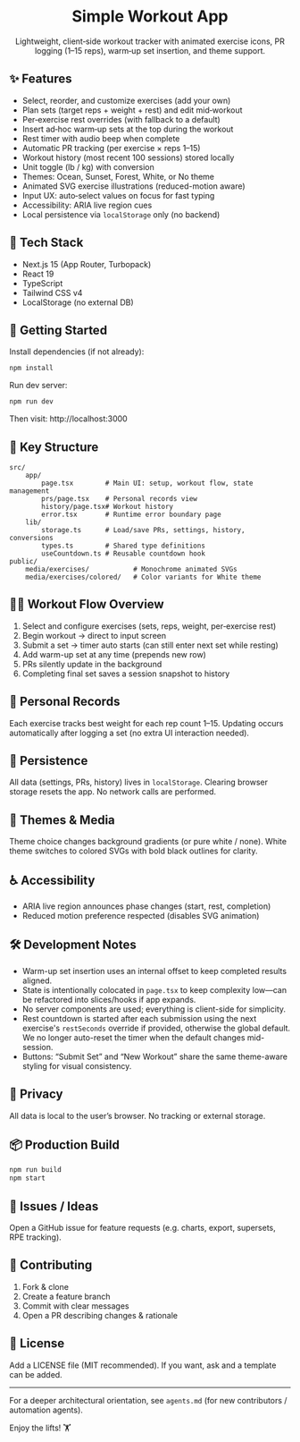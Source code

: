 <h1 align="center">Simple Workout App</h1>
<p align="center">Lightweight, client‑side workout tracker with animated exercise icons, PR logging (1–15 reps), warm‑up set insertion, and theme support.</p>

## ✨ Features
- Select, reorder, and customize exercises (add your own)
- Plan sets (target reps + weight + rest) and edit mid‑workout
- Per‑exercise rest overrides (with fallback to a default)
- Insert ad‑hoc warm‑up sets at the top during the workout
- Rest timer with audio beep when complete
- Automatic PR tracking (per exercise × reps 1–15)
- Workout history (most recent 100 sessions) stored locally
- Unit toggle (lb / kg) with conversion
- Themes: Ocean, Sunset, Forest, White, or No theme
- Animated SVG exercise illustrations (reduced-motion aware)
- Input UX: auto‑select values on focus for fast typing
- Accessibility: ARIA live region cues
- Local persistence via `localStorage` only (no backend)

## 🧱 Tech Stack
- Next.js 15 (App Router, Turbopack)
- React 19
- TypeScript
- Tailwind CSS v4
- LocalStorage (no external DB)

## 🚀 Getting Started

Install dependencies (if not already):
```bash
npm install
```

Run dev server:
```bash
npm run dev
```
Then visit: http://localhost:3000

## 📁 Key Structure
```
src/
	app/
		page.tsx        # Main UI: setup, workout flow, state management
		prs/page.tsx    # Personal records view
		history/page.tsx# Workout history
		error.tsx       # Runtime error boundary page
	lib/
		storage.ts      # Load/save PRs, settings, history, conversions
		types.ts        # Shared type definitions
		useCountdown.ts # Reusable countdown hook
public/
	media/exercises/           # Monochrome animated SVGs
	media/exercises/colored/   # Color variants for White theme
```

## 🏃‍♂️ Workout Flow Overview
1. Select and configure exercises (sets, reps, weight, per‑exercise rest)
2. Begin workout → direct to input screen
3. Submit a set → timer auto starts (can still enter next set while resting)
4. Add warm-up set at any time (prepends new row)
5. PRs silently update in the background
6. Completing final set saves a session snapshot to history

## 🧮 Personal Records
Each exercise tracks best weight for each rep count 1–15. Updating occurs automatically after logging a set (no extra UI interaction needed).

## 💾 Persistence
All data (settings, PRs, history) lives in `localStorage`. Clearing browser storage resets the app. No network calls are performed.

## 🎨 Themes & Media
Theme choice changes background gradients (or pure white / none). White theme switches to colored SVGs with bold black outlines for clarity.

## ♿ Accessibility
- ARIA live region announces phase changes (start, rest, completion)
- Reduced motion preference respected (disables SVG animation)

## 🛠 Development Notes
- Warm-up set insertion uses an internal offset to keep completed results aligned.
- State is intentionally colocated in `page.tsx` to keep complexity low—can be refactored into slices/hooks if app expands.
- No server components are used; everything is client-side for simplicity.
 - Rest countdown is started after each submission using the next exercise's `restSeconds` override if provided, otherwise the global default. We no longer auto-reset the timer when the default changes mid-session.
 - Buttons: “Submit Set” and “New Workout” share the same theme-aware styling for visual consistency.

## 🔐 Privacy
All data is local to the user’s browser. No tracking or external storage.

## 📦 Production Build
```bash
npm run build
npm start
```

## 🐛 Issues / Ideas
Open a GitHub issue for feature requests (e.g. charts, export, supersets, RPE tracking).

## 🤝 Contributing
1. Fork & clone
2. Create a feature branch
3. Commit with clear messages
4. Open a PR describing changes & rationale

## 📄 License
Add a LICENSE file (MIT recommended). If you want, ask and a template can be added.

---
For a deeper architectural orientation, see `agents.md` (for new contributors / automation agents).

Enjoy the lifts! 🏋️
